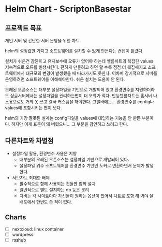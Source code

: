 # Helm Chart - ScriptonBasestar

## 프로젝트 목표

개인 서버 및 간단한 서버 운영을 위한 차트

helm의 설정값만 가지고 소프트웨어를 설치할 수 있게 만든다는 컨셉이 틀렸다.

설치가 쉬운건 잠깐이고 유지보수에 오류가 없어야 하는데 헬름차트의 복잡한 values 지속적으로 오류를 발생시킨다.
편하게 만들려고 하면 할 수록 점점 더 복잡해지고 소프트웨어에서 대규모의 변경이 발생했을 때 따라가지도 못한다.
어차피 장기적으로 서버를 운영하려면 소프트웨어를 이해해야한다. 쉬운 설치는 도움이 안 된다.

오래된 오픈소스는 대부분 설정파일을 기반으로 개발되어 있고 환경변수를 지원하더라도 싱글서버에서는 설정파일을 관리하는편이 더 오류가 적다.
만능헬름차트는 홈서버 나스용으로도 거의 못 쓰고 결국 커스텀을 해야한다.
그럴바에는... 환경변수를 config나 values에 포함시키는 편이 낫다.

helm의 가장 잘못된 설계는 config파일을 values에 대입하는 기능을 안 만든 부분이다.
하지만 이게 표준이 돼 버렸으니... 그 부분을 감안하고 쓰려고 한다.

## 다른차트와 차별점
- 설정파일 활용, 환경변수 사용은 지양
    - 대부분의 오래된 오픈소스는 설정파일 기반으로 개발되어 있다.
    - 설정파일 위주 소프트웨어를 환경변수 기반인 도커로 변환하면서 문제가 발생한다.
- 서브차트 최대한 배제
    - 필수적으로 함께 사용되는 것들만 함께 설치
    - 일반적으로 별도 설치하는 db 등은 분리
    - 디비는 각 사이트마다 자신들이 원하는 옵션이 있어서 차트로 포함 해 봐야 실 배포에서 한번도 쓴 적이 없다.

## Charts
- [ ] nextcloud: linux container
- [ ] wordpress
- [ ] rsshub
